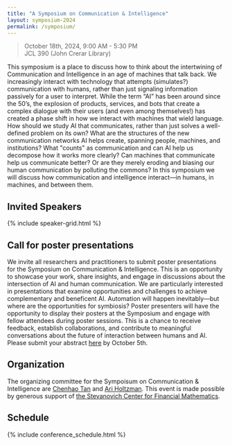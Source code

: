 ```yaml
---
title: "A Symposium on Communication & Intelligence"
layout: symposium-2024
permalink: /symposium/
---
```


> October 18th, 2024, 9:00 AM - 5:30 PM   
> JCL 390 (John Crerar Library)   

This symposium is a place to discuss how to think about the intertwining of Communication and Intelligence in an age of machines that talk back. We increasingly interact with technology that attempts (simulates?) communication with humans, rather than just signaling information passively for a user to interpret. While the term “AI” has been around since the 50’s, the explosion of products, services, and bots that create a complex dialogue with their users (and even among themselves!) has created a phase shift in how we interact with machines that wield language. How should we study AI that communicates, rather than just solves a well-defined problem on its own? What are the structures of the new communication networks AI helps create, spanning people, machines, and institutions? What "counts" as communication and can AI help us decompose how it works more clearly? Can machines that communicate help us communicate better? Or are they merely eroding and biasing our human communication by polluting the commons? In this symposium we will discuss how communication and intelligence interact—in humans, in machines, and between them.

## Invited Speakers
{% include speaker-grid.html %}

## Call for poster presentations

We invite all researchers and practitioners to submit poster presentations for the Symposium on Communication & Intelligence. This is an opportunity to showcase your work, share insights, and engage in discussions about the intersection of AI and human communication. We are particularly interested in presentations that examine opportunities and challenges to achieve complementary and beneficent AI. Automation will happen inevitably—but where are the opportunities for symbiosis?
Poster presenters will have the opportunity to display their posters at the Symposium and engage with fellow attendees during poster sessions. This is a chance to receive feedback, establish collaborations, and contribute to meaningful conversations about the future of interaction between humans and AI. Please submit your abstract <a href='https://docs.google.com/forms/d/e/1FAIpQLSdIx0iqGnwqI0i5lbilzWGnl9lfe94bjgcZsN1Kzb1oqa9mXw/viewform?usp=pp_url'>here</a> by October 5th.

## Organization

The organizing committee for the Sympoisum on Communication & Intelligence are <a href='https://cs.uchicago.edu/people/chenhao-tan/'>Chenhao Tan</a> and <a href='http://ariholtzman.com/'>Ari Holtzman</a>. This event is made possible by generous support of <a href='https://stevanovichcenter.uchicago.edu/'>the Stevanovich Center for Financial Mathematics</a>.

## Schedule

{% include conference_schedule.html %}


